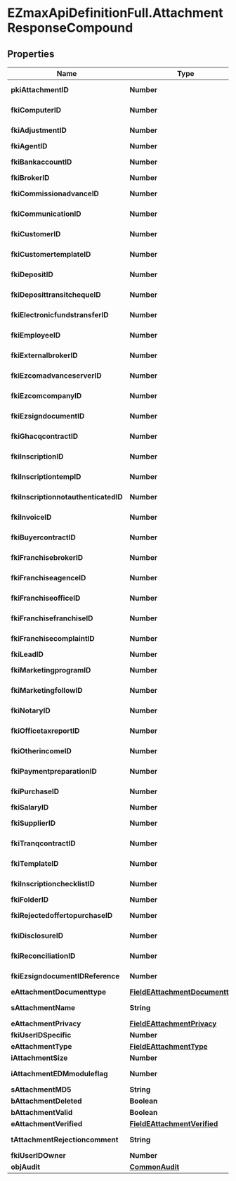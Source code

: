 # EZmaxApiDefinitionFull.AttachmentResponseCompound

## Properties

Name | Type | Description | Notes
------------ | ------------- | ------------- | -------------
**pkiAttachmentID** | **Number** | The unique ID of the Attachment. | 
**fkiComputerID** | **Number** | The unique ID of the Computer | [optional] 
**fkiAdjustmentID** | **Number** | The unique ID of the Adjustment | [optional] 
**fkiAgentID** | **Number** | The unique ID of the Agent. | [optional] 
**fkiBankaccountID** | **Number** | The unique ID of the Bankaccount | [optional] 
**fkiBrokerID** | **Number** | The unique ID of the Broker. | [optional] 
**fkiCommissionadvanceID** | **Number** | The unique ID of the Commissionadvance | [optional] 
**fkiCommunicationID** | **Number** | The unique ID of the Communication. | [optional] 
**fkiCustomerID** | **Number** | The unique ID of the Customer. | [optional] 
**fkiCustomertemplateID** | **Number** | The unique ID of the Customertemplate | [optional] 
**fkiDepositID** | **Number** | The unique ID of the Deposit | [optional] 
**fkiDeposittransitchequeID** | **Number** | The unique ID of the Deposittransitcheque | [optional] 
**fkiElectronicfundstransferID** | **Number** | The unique ID of the Electronicfundstransfer | [optional] 
**fkiEmployeeID** | **Number** | The unique ID of the Employee. | [optional] 
**fkiExternalbrokerID** | **Number** | The unique ID of the Externalbroker. | [optional] 
**fkiEzcomadvanceserverID** | **Number** | The unique ID of the Ezcomadvanceserver | [optional] 
**fkiEzcomcompanyID** | **Number** | The unique ID of the Ezcomcompany | [optional] 
**fkiEzsigndocumentID** | **Number** | The unique ID of the Ezsigndocument | [optional] 
**fkiGhacqcontractID** | **Number** | The unique ID of the Ghacqcontract | [optional] 
**fkiInscriptionID** | **Number** | The unique ID of the Inscription. | [optional] 
**fkiInscriptiontempID** | **Number** | The unique ID of the Inscriptiontemp | [optional] 
**fkiInscriptionnotauthenticatedID** | **Number** | The unique ID of the Inscriptionnotauthenticated. | [optional] 
**fkiInvoiceID** | **Number** | The unique ID of the Invoice. | [optional] 
**fkiBuyercontractID** | **Number** | The unique ID of the Buyercontract | [optional] 
**fkiFranchisebrokerID** | **Number** | The unique ID of the Franchisebroker | [optional] 
**fkiFranchiseagenceID** | **Number** | The unique ID of the Franchiseagence | [optional] 
**fkiFranchiseofficeID** | **Number** | The unique ID of the Franchisereoffice | [optional] 
**fkiFranchisefranchiseID** | **Number** | The unique ID of the Franchisefranchise | [optional] 
**fkiFranchisecomplaintID** | **Number** | The unique ID of the Franchisecomplaint | [optional] 
**fkiLeadID** | **Number** | The unique ID of the Lead | [optional] 
**fkiMarketingprogramID** | **Number** | The unique ID of the Marketingprogram | [optional] 
**fkiMarketingfollowID** | **Number** | The unique ID of the Marketingfollow | [optional] 
**fkiNotaryID** | **Number** | The unique ID of the Notary. | [optional] 
**fkiOfficetaxreportID** | **Number** | The unique ID of the Officetaxreport | [optional] 
**fkiOtherincomeID** | **Number** | The unique ID of the Otherincome | [optional] 
**fkiPaymentpreparationID** | **Number** | The unique ID of the Paymentpreparation | [optional] 
**fkiPurchaseID** | **Number** | The unique ID of the Purchase | [optional] 
**fkiSalaryID** | **Number** | The unique ID of the Salary | [optional] 
**fkiSupplierID** | **Number** | The unique ID of the Supplier. | [optional] 
**fkiTranqcontractID** | **Number** | The unique ID of the Tranqcontract | [optional] 
**fkiTemplateID** | **Number** | The unique ID of the Template | [optional] 
**fkiInscriptionchecklistID** | **Number** | The unique ID of the Inscriptionchecklist | [optional] 
**fkiFolderID** | **Number** | The unique ID of the Folder | [optional] 
**fkiRejectedoffertopurchaseID** | **Number** | The unique ID of the Rejectedoffertopurchase | [optional] 
**fkiDisclosureID** | **Number** | The unique ID of the Disclosure | [optional] 
**fkiReconciliationID** | **Number** | The unique ID of the Reconciliation | [optional] 
**fkiEzsigndocumentIDReference** | **Number** | The unique ID of the Ezsigndocument | [optional] 
**eAttachmentDocumenttype** | [**FieldEAttachmentDocumenttype**](FieldEAttachmentDocumenttype.md) |  | 
**sAttachmentName** | **String** | The name of the Attachment | 
**eAttachmentPrivacy** | [**FieldEAttachmentPrivacy**](FieldEAttachmentPrivacy.md) |  | 
**fkiUserIDSpecific** | **Number** | The unique ID of the User | [optional] 
**eAttachmentType** | [**FieldEAttachmentType**](FieldEAttachmentType.md) |  | 
**iAttachmentSize** | **Number** | The size of the Attachment | 
**iAttachmentEDMmoduleflag** | **Number** | The edmmoduleflag of the Attachment | [optional] 
**sAttachmentMD5** | **String** | The md5 of the Attachment | 
**bAttachmentDeleted** | **Boolean** | Whether if it&#39;s deleted | 
**bAttachmentValid** | **Boolean** | Whether if it&#39;s valid | 
**eAttachmentVerified** | [**FieldEAttachmentVerified**](FieldEAttachmentVerified.md) |  | 
**tAttachmentRejectioncomment** | **String** | The rejectioncomment of the Attachment | [optional] 
**fkiUserIDOwner** | **Number** | The unique ID of the User | [optional] 
**objAudit** | [**CommonAudit**](CommonAudit.md) |  | [optional] 



